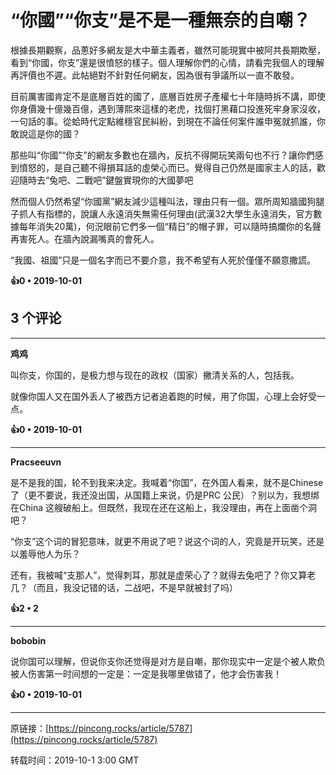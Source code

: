 # “你國”“你支”是不是一種無奈的自嘲？ 

根據長期觀察，品蔥好多網友是大中華主義者，雖然可能現實中被阿共長期欺壓，看到“你國，你支”還是很憤怒的樣子。個人理解你們的心情，請看完我個人的理解再評價也不遲。此帖絕對不針對任何網友，因為很有爭議所以一直不敢發。

目前厲害國肯定不是底層百姓的國了，底層百姓房子產權七十年隨時拆不講，即使你身價幾十億幾百億，遇到薄熙來這樣的老虎，找個打黑藉口投進死牢身家沒收，一句話的事。從蛤時代定點維穩官民糾紛，到現在不論任何案件誰申冤就抓誰，你敢說這是你的國？

那些叫“你國”“你支”的網友多數也在牆內，反抗不得開玩笑兩句也不行？讓你們感到憤怒的，是自己聽不得損耳話的虛榮心而已。覺得自己仍然是國家主人的話，歡迎隨時去“兔吧、二戰吧”鍵盤實現你的大國夢吧

然而個人仍然希望“你國黨”網友減少這種叫法，理由只有一個。眾所周知牆國狗腿子抓人有指標的，說讓人永遠消失無需任何理由(武漢32大學生永遠消失，官方數據每年消失20萬)，何況眼前它們多一個“精日”的帽子罪，可以隨時搞爛你的名聲再害死人。在牆內說漏嘴真的會死人。

“我國、祖國”只是一個名字而已不要介意，我不希望有人死於僅僅不願意撒謊。

**👍0 • 2019-10-01**

## 3 个评论

---
**鸡鸡**

叫你支，你国的，是极力想与现在的政权（国家）撇清关系的人，包括我。

就像你国人又在国外丢人了被西方记者追着跑的时候，用了你国，心理上会好受一点。 

**👍0 • 2019-10-01**

---
**Pracseeuvn**

是不是我的国，轮不到我来决定。我喊着“你国”，在外国人看来，就不是Chinese 了（更不要说，我还没出国，从国籍上来说，仍是PRC 公民）？别以为，我想绑在China 这艘破船上。但既然，我现在还在这船上，我没理由，再在上面凿个洞吧？

“你支”这个词的冒犯意味，就更不用说了吧？说这个词的人，究竟是开玩笑，还是以羞辱他人为乐？

还有，我被喊“支那人”，觉得刺耳，那就是虚荣心了？就得去兔吧了？你又算老几？（而且，我没记错的话，二战吧，不是早就被封了吗） 

**👍2 • 2**

---
**bobobin**

说你国可以理解，但说你支你还觉得是对方是自嘲，那你现实中一定是个被人欺负被人伤害第一时间想的一定是：一定是我哪里做错了，他才会伤害我！ 

**👍0 • 2019-10-01**

---
原链接：[https://pincong.rocks/article/5787](https://pincong.rocks/article/5787)

转载时间：2019-10-1 3:00 GMT